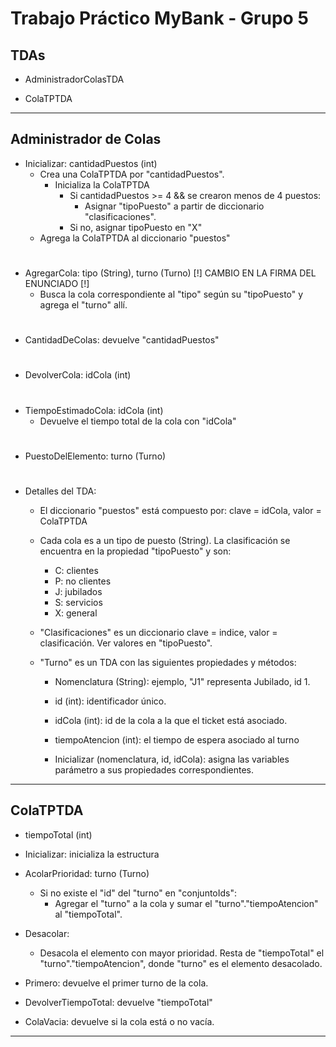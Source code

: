 # Trabajo Práctico MyBank - Grupo 5

## TDAs

- AdministradorColasTDA

- ColaTPTDA

___
## Administrador de Colas

- Inicializar: cantidadPuestos (int)
    - Crea una ColaTPTDA por "cantidadPuestos".
        - Inicializa la ColaTPTDA
            - Si cantidadPuestos >= 4 && se crearon  menos de 4 puestos:
                - Asignar "tipoPuesto" a partir de diccionario "clasificaciones".
            - Si no, asignar tipoPuesto en "X"
    - Agrega la ColaTPTDA al diccionario "puestos"

#

- AgregarCola: tipo (String), turno (Turno) [!] CAMBIO EN LA FIRMA DEL ENUNCIADO [!]
    - Busca la cola correspondiente al "tipo" según su "tipoPuesto" y agrega el "turno" allí.

#

- CantidadDeColas: devuelve "cantidadPuestos"

#

- DevolverCola: idCola (int)

#

- TiempoEstimadoCola: idCola (int)
    - Devuelve el tiempo total de la cola con "idCola"

#

- PuestoDelElemento: turno (Turno)

#

- Detalles del TDA:
    - El diccionario "puestos" está compuesto por: clave = idCola, valor = ColaTPTDA
    - Cada cola es a un tipo de puesto (String). La clasificación se encuentra en la propiedad "tipoPuesto" y son:
        - C: clientes
        - P: no clientes
        - J: jubilados
        - S: servicios
        - X: general
    
    - "Clasificaciones" es un diccionario clave = indice, valor = clasificación. Ver valores en "tipoPuesto".

    - "Turno" es un TDA con las siguientes propiedades y métodos:
        - Nomenclatura (String): ejemplo, "J1" representa Jubilado, id 1.
        - id (int): identificador único.
        - idCola (int): id de la cola a la que el ticket está asociado.
        - tiempoAtencion (int): el tiempo de espera asociado al turno

        - Inicializar (nomenclatura, id, idCola): asigna las variables parámetro a sus propiedades correspondientes.

___

## ColaTPTDA

- tiempoTotal (int)

- Inicializar: inicializa la estructura
- AcolarPrioridad: turno (Turno)
    - Si no existe el "id" del "turno" en "conjuntoIds":
        - Agregar el "turno" a la cola y sumar el "turno"."tiempoAtencion" al "tiempoTotal". 

- Desacolar: 
    - Desacola el elemento con mayor prioridad. Resta de "tiempoTotal" el "turno"."tiempoAtencion", donde "turno" es el elemento desacolado.

- Primero: devuelve el primer turno de la cola.

- DevolverTiempoTotal: devuelve "tiempoTotal"

- ColaVacia: devuelve si la cola está o no vacía.

___

